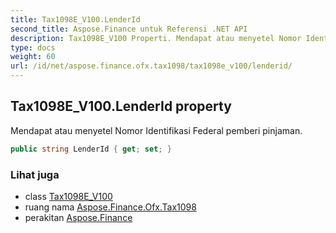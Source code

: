 ```yaml
---
title: Tax1098E_V100.LenderId
second_title: Aspose.Finance untuk Referensi .NET API
description: Tax1098E_V100 Properti. Mendapat atau menyetel Nomor Identifikasi Federal pemberi pinjaman.
type: docs
weight: 60
url: /id/net/aspose.finance.ofx.tax1098/tax1098e_v100/lenderid/
---
```

## Tax1098E_V100.LenderId property

Mendapat atau menyetel Nomor Identifikasi Federal pemberi pinjaman.

```csharp
public string LenderId { get; set; }
```

### Lihat juga

* class [Tax1098E_V100](../)
* ruang nama [Aspose.Finance.Ofx.Tax1098](../../tax1098e_v100/)
* perakitan [Aspose.Finance](../../../)


